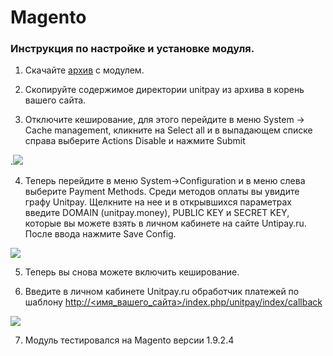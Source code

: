 # Magento

### Инструкция по настройке и установке модуля.

1. Скачайте   [архив](https://github.com/unitpay/magento-module) с модулем.

2. Скопируйте содержимое директории unitpay из архива в корень вашего сайта.

3. Отключите кеширование, для этого перейдите в меню System -&gt; Cache management, кликните на Select all и в выпадающем списке справа выберите Actions Disable и нажмите Submit

.![](https://d33v4339jhl8k0.cloudfront.net/docs/assets/551a91dbe4b0221aadf24410/images/57a211f490336040e83796a8/file-pX5wIKG4z1.png)

4. Теперь перейдите в меню System-&gt;Configuration и в меню слева выберите Payment Methods. Среди методов оплаты вы увидите графу Unitpay. Щелкните на нее и в открывшихся параметрах введите DOMAIN \(unitpay.money\), PUBLIC KEY и  SECRET KEY, которые вы можете взять в личном кабинете на сайте Untipay.ru. После ввода нажмите  Save Config.

![](https://d33v4339jhl8k0.cloudfront.net/docs/assets/551a91dbe4b0221aadf24410/images/5e68ef1704286364bc968b03/file-ejVLWAJnED.png)

5. Теперь вы снова можете включить кеширование.

6. Введите в личном кабинете Unitpay.ru обработчик платежей по шаблону [http://&lt;имя\_вашего\_сайта&gt;/index.php/unitpay/index/callback](http://xn--%3C__-7vebaolv6au8a9a1ct4h3f/)

![](https://d33v4339jhl8k0.cloudfront.net/docs/assets/551a91dbe4b0221aadf24410/images/57a21630c697916efaadfc1b/file-oo4XvLeN3M.png)

7. Модуль тестировался на Magento версии 1.9.2.4

